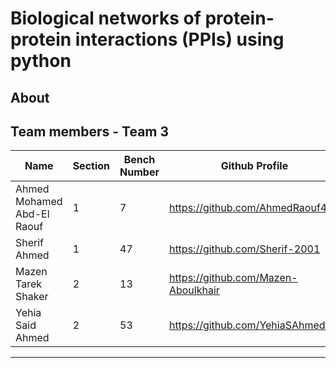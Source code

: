 # Biological networks of protein-protein interactions (PPIs) using python
## About

## Team members - Team 3
Name| Section | Bench Number | Github Profile
--- | --- | --- | --- |
Ahmed Mohamed Abd-El Raouf | 1 | 7 | https://github.com/AhmedRaouf481
Sherif Ahmed | 1 | 47 | https://github.com/Sherif-2001
Mazen Tarek Shaker | 2 | 13 | https://github.com/Mazen-Aboulkhair
Yehia Said Ahmed | 2 | 53 | https://github.com/YehiaSAhmed/
___
